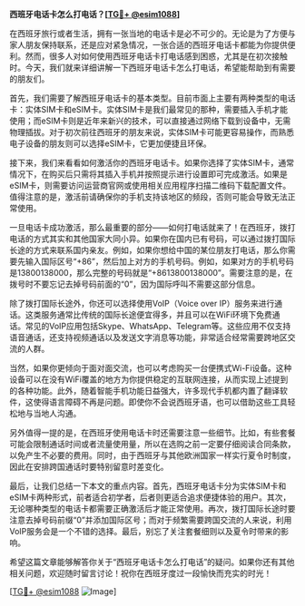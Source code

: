 **西班牙电话卡怎么打电话？[[TG💪+ @esim1088](https://t.me/s/esim1088)]**

在西班牙旅行或者生活，拥有一张当地的电话卡是必不可少的。无论是为了方便与家人朋友保持联系，还是应对紧急情况，一张合适的西班牙电话卡都能为你提供便利。然而，很多人对如何使用西班牙电话卡打电话感到困惑，尤其是在初次接触时。今天，我们就来详细讲解一下西班牙电话卡怎么打电话，希望能帮助到有需要的朋友们。

首先，我们需要了解西班牙电话卡的基本类型。目前市面上主要有两种类型的电话卡：实体SIM卡和eSIM卡。实体SIM卡是我们最常见的那种，需要插入手机才能使用；而eSIM卡则是近年来新兴的技术，可以直接通过网络下载到设备中，无需物理插拔。对于初次前往西班牙的朋友来说，实体SIM卡可能更容易操作，而熟悉电子设备的朋友则可以选择eSIM卡，它更加便捷且环保。

接下来，我们来看看如何激活你的西班牙电话卡。如果你选择了实体SIM卡，通常情况下，在购买后只需将其插入手机并按照提示进行设置即可完成激活。如果是eSIM卡，则需要访问运营商官网或使用相关应用程序扫描二维码下载配置文件。值得注意的是，激活前请确保你的手机支持该地区的频段，否则可能会导致无法正常使用。

一旦电话卡成功激活，那么最重要的部分——如何打电话就来了！在西班牙，拨打电话的方式其实和其他国家大同小异。如果你在国内已有号码，可以通过拨打国际长途的方式来联系国内亲友。例如，如果你想给中国的某位朋友打电话，那么你需要先输入国际区号“+86”，然后加上对方的手机号码。例如，如果对方的手机号码是13800138000，那么完整的号码就是“+8613800138000”。需要注意的是，在拨号时不要忘记去掉号码前面的“0”，因为国际呼叫不需要这部分信息。

除了拨打国际长途外，你还可以选择使用VoIP（Voice over IP）服务来进行通话。这类服务通常比传统的国际长途便宜得多，并且可以在WiFi环境下免费通话。常见的VoIP应用包括Skype、WhatsApp、Telegram等。这些应用不仅支持语音通话，还支持视频通话以及发送文字消息等功能，非常适合经常需要跨地区交流的人群。

当然，如果你更倾向于面对面交流，也可以考虑购买一台便携式Wi-Fi设备。这种设备可以在没有WiFi覆盖的地方为你提供稳定的互联网连接，从而实现上述提到的各种功能。此外，随着智能手机功能日益强大，许多现代手机都内置了翻译软件，这使得语言障碍不再是问题。即使你不会说西班牙语，也可以借助这些工具轻松地与当地人沟通。

另外值得一提的是，在西班牙使用电话卡时还需要注意一些细节。比如，有些套餐可能会限制通话时间或者流量使用量，所以在选购之前一定要仔细阅读合同条款，以免产生不必要的费用。同时，由于西班牙与其他欧洲国家一样实行夏令时制度，因此在安排跨国通话时要特别留意时差变化。

最后，让我们总结一下本文的重点内容。首先，西班牙电话卡分为实体SIM卡和eSIM卡两种形式，前者适合初学者，后者则更适合追求便捷体验的用户。其次，无论哪种类型的电话卡都需要正确激活后才能正常使用。再次，拨打国际长途时要注意去掉号码前缀“0”并添加国际区号；而对于频繁需要跨国交流的人来说，利用VoIP服务会是一个不错的选择。最后，别忘了关注套餐细则以及夏令时带来的影响。

希望这篇文章能够解答你关于“西班牙电话卡怎么打电话”的疑问。如果你还有其他相关问题，欢迎随时留言讨论！祝你在西班牙度过一段愉快而充实的时光！

[[TG💪+ @esim1088](https://t.me/s/esim1088) ![Image](https://i.postimg.cc/4NQfJmqS/Snipaste-2025-05-13-00-14-12.png)]